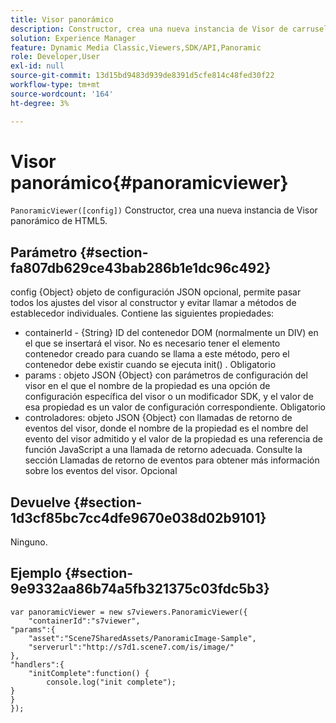 ```yaml
---
title: Visor panorámico
description: Constructor, crea una nueva instancia de Visor de carrusel de HTML5.
solution: Experience Manager
feature: Dynamic Media Classic,Viewers,SDK/API,Panoramic
role: Developer,User
exl-id: null
source-git-commit: 13d15bd9483d939de8391d5cfe814c48fed30f22
workflow-type: tm+mt
source-wordcount: '164'
ht-degree: 3%

---
```


# Visor panorámico{#panoramicviewer}

`PanoramicViewer([config])`
Constructor, crea una nueva instancia de Visor panorámico de HTML5.

## Parámetro {#section-fa807db629ce43bab286b1e1dc96c492}

config {Object} objeto de configuración JSON opcional, permite pasar todos los ajustes del visor al constructor y evitar llamar a métodos de establecedor individuales. Contiene las siguientes propiedades:
* containerId - {String} ID del contenedor DOM (normalmente un DIV) en el que se insertará el visor. No es necesario tener el elemento contenedor creado para cuando se llama a este método, pero el contenedor debe existir cuando se ejecuta init() . Obligatorio
* params : objeto JSON {Object} con parámetros de configuración del visor en el que el nombre de la propiedad es una opción de configuración específica del visor o un modificador SDK, y el valor de esa propiedad es un valor de configuración correspondiente. Obligatorio
* controladores: objeto JSON {Object} con llamadas de retorno de eventos del visor, donde el nombre de la propiedad es el nombre del evento del visor admitido y el valor de la propiedad es una referencia de función JavaScript a una llamada de retorno adecuada. Consulte la sección Llamadas de retorno de eventos para obtener más información sobre los eventos del visor. Opcional


## Devuelve {#section-1d3cf85bc7cc4dfe9670e038d02b9101}

Ninguno.

## Ejemplo {#section-9e9332aa86b74a5fb321375c03fdc5b3}

```
var panoramicViewer = new s7viewers.PanoramicViewer({
	"containerId":"s7viewer",
"params":{
	"asset":"Scene7SharedAssets/PanoramicImage-Sample",
	"serverurl":"http://s7d1.scene7.com/is/image/"
},
"handlers":{
	"initComplete":function() {
		console.log("init complete");
}
}
});
```

